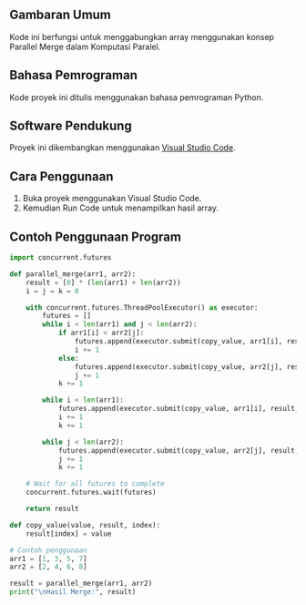 ## Gambaran Umum

Kode ini berfungsi untuk menggabungkan array menggunakan konsep Parallel Merge dalam Komputasi Paralel.

## Bahasa Pemrograman

Kode proyek ini ditulis menggunakan bahasa pemrograman Python.

## Software Pendukung

Proyek ini dikembangkan menggunakan [Visual Studio Code](https://code.visualstudio.com/download).

## Cara Penggunaan

1. Buka proyek menggunakan Visual Studio Code.
2. Kemudian Run Code untuk menampilkan hasil array.

## Contoh Penggunaan Program

```py
import concurrent.futures

def parallel_merge(arr1, arr2):
    result = [0] * (len(arr1) + len(arr2))
    i = j = k = 0

    with concurrent.futures.ThreadPoolExecutor() as executor:
        futures = []
        while i < len(arr1) and j < len(arr2):
            if arr1[i] < arr2[j]:
                futures.append(executor.submit(copy_value, arr1[i], result, k))
                i += 1
            else:
                futures.append(executor.submit(copy_value, arr2[j], result, k))
                j += 1
            k += 1

        while i < len(arr1):
            futures.append(executor.submit(copy_value, arr1[i], result, k))
            i += 1
            k += 1

        while j < len(arr2):
            futures.append(executor.submit(copy_value, arr2[j], result, k))
            j += 1
            k += 1

    # Wait for all futures to complete
    concurrent.futures.wait(futures)

    return result

def copy_value(value, result, index):
    result[index] = value

# Contoh penggunaan
arr1 = [1, 3, 5, 7]
arr2 = [2, 4, 6, 8]

result = parallel_merge(arr1, arr2)
print("\nHasil Merge:", result)
